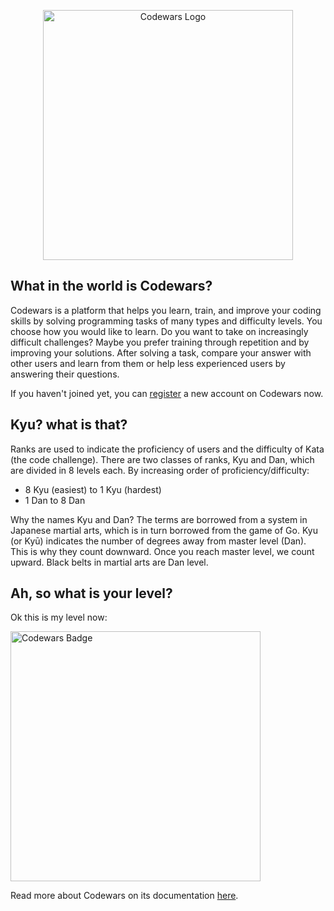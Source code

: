 <p align="center"><a href="https://codewars.com" target="_blank"><img src="https://www.codewars.com/packs/assets/og-image.7f5134fb.png" width="400" alt="Codewars Logo"></a></p>

## What in the world is Codewars?
Codewars is a platform that helps you learn, train, and improve your coding skills by solving programming tasks of many types and difficulty levels. You choose how you would like to learn. Do you want to take on increasingly difficult challenges? Maybe you prefer training through repetition and by improving your solutions. After solving a task, compare your answer with other users and learn from them or help less experienced users by answering their questions.

If you haven't joined yet, you can <a href="https://www.codewars.com/join">register</a> a new account on Codewars now.

## Kyu? what is that?
Ranks are used to indicate the proficiency of users and the difficulty of Kata (the code challenge). There are two classes of ranks, Kyu and Dan, which are divided in 8 levels each. By increasing order of proficiency/difficulty:

- 8 Kyu (easiest) to 1 Kyu (hardest)
- 1 Dan to 8 Dan

Why the names Kyu and Dan? The terms are borrowed from a system in Japanese martial arts, which is in turn borrowed from the game of Go. Kyu (or Kyū) indicates the number of degrees away from master level (Dan). This is why they count downward. Once you reach master level, we count upward. Black belts in martial arts are Dan level.

## Ah, so what is your level?
Ok this is my level now:
<p><a href="https://codewars.com" target="_blank"><img src="https://www.codewars.com/users/zafiramdhani/badges/large" width="400" alt="Codewars Badge"></a></p>
Read more about Codewars on its documentation <a href="https://docs.codewars.com/">here</a>.